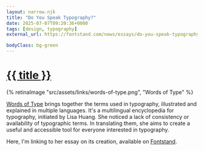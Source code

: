 ```yaml
---
layout: narrow.njk
title: "Do You Speak Typography?"
date: 2025-07-07T09:20:36+0000
tags: [design, typography]
external_url: https://fontstand.com/news/essays/do-you-speak-typography/?ref=daniel.pizza

bodyClass: bg-green
---
```


<h1><a href="{{ external_url }}">{{ title }}</a></h1>

{% retinaImage "src/assets/links/words-of-type.png", "Words of Type" %}

<a href="https://wiki.wordsoftype.com/?ref=daniel.pizza" title="Words of Type" rel="external" target="_blank">Words of Type</a> brings together the terms used in typography, illustrated and explained in multiple languages. It's a multilingual encyclopedia for typography, initiated by Lisa Huang. She noticed a lack of consistency or availability of typographic terms. In translating them, she aims to create a useful and accessible tool for everyone interested in typography. 

Here, I'm linking to her essay on its creation, available on <a href="https://fontstand.com/news/essays/do-you-speak-typography/?ref=daniel.pizza" title="Do You Speak Typography?" rel="external" target="_blank">Fontstand</a>.